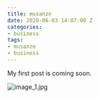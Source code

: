 ```yaml
---
title: musanze
date: 2020-06-03 14:07:00 Z
categories:
- business
tags:
- musanze
- business
---
```


My first post is coming soon.

![image_1.jpg](/uploads/image_1.jpg)
